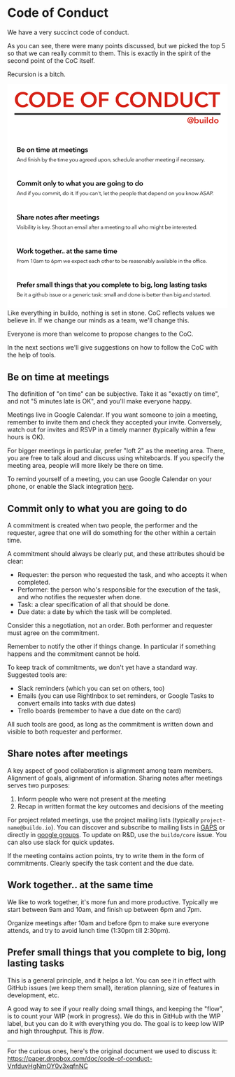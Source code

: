 # Code of Conduct

We have a very succinct code of conduct.


As you can see, there were many points discussed, but we picked the top 5 so that we can really commit to them. This is exactly in the spirit of the second point of the CoC itself.

Recursion is a bitch.

![](code_of_conduct.png)
Like everything in buildo, nothing is set in stone. CoC reflects  values we believe in. If we change our minds as a team, we'll change this.

Everyone is more than welcome to propose changes to the CoC.

In the next sections we'll give suggestions on how to follow the CoC with the help of tools.

## Be on time at meetings

The definition of "on time" can be subjective. Take it as "exactly on time", and not "5 minutes late is OK", and you'll make everyone happy.

Meetings live in Google Calendar. If you want someone to join a meeting, remember to invite them and check they accepted your invite. Conversely, watch out for invites and RSVP in a timely manner (typically within a few hours is OK).

For bigger meetings in particular, prefer "loft 2" as the meeting area. There, you are free to talk aloud and discuss using whiteboards. If you specify the meeting area, people will more likely be there on time.

To remind yourself of a meeting, you can use Google Calendar on your phone, or enable the Slack integration [here](https://buildo.slack.com/services/gcalendar).

## Commit only to what you are going to do

A commitment is created when two people, the performer and the requester, agree that one will do something for the other within a certain time.

A commitment should always be clearly put, and these attributes should be clear:

- Requester: the person who requested the task, and who accepts it when completed.
- Performer: the person who's responsible for the execution of the task, and who notifies the requester when done.
- Task: a clear specification of all that should be done.
- Due date: a date by which the task will be completed.

Consider this a negotiation, not an order. Both performer and requester must agree on the commitment.

Remember to notify the other if things change. In particular if something happens and the commitment cannot be hold.

To keep track of commitments, we don't yet have a standard way. Suggested tools are:

- Slack reminders (which you can set on others, too)
- Emails (you can use RightInbox to set reminders, or Google Tasks to convert emails into tasks with due dates)
- Trello boards (remember to have a due date on the card)

All such tools are good, as long as the commitment is written down and visible to both requester and performer.

## Share notes after meetings

A key aspect of good collaboration is alignment among team members. Alignment of goals, alignment of information. Sharing notes after meetings serves two purposes:

1. Inform people who were not present at the meeting
2. Recap in written format the key outcomes and decisions of the meeting

For project related meetings, use the project mailing lists (typically `project-name@buildo.io`). You can discover and subscribe to mailing lists in [GAPS](https://gaps.our.buildo.io/subs#) or directly in [google groups](https://groups.google.com/a/buildo.io/forum/#!overview). To update on R&D, use the `buildo/core` issue. You can also use slack for quick updates.

If the meeting contains action points, try to write them in the form of commitments. Clearly specify the task content and the due date.

## Work together.. at the same time

We like to work together, it's more fun and more productive. Typically we start between 9am and 10am, and finish up between 6pm and 7pm.

Organize meetings after 10am and before 6pm to make sure everyone attends, and try to avoid lunch time (1:30pm till 2:30pm).

## Prefer small things that you complete to big, long lasting tasks

This is a general principle, and it helps a lot. You can see it in effect with GitHub issues (we keep them small), iteration planning, size of features in development, etc.

A good way to see if your really doing small things, and keeping the "flow", is to count your WIP (work in progress). We do this in GitHub with the WIP label, but you can do it with everything you do. The goal is to keep low WIP and high throughput. This is *flow*.

---

For the curious ones, here's the original document we used to discuss it: https://paper.dropbox.com/doc/code-of-conduct-VnfduvHgNmOY0v3xqfnNC
